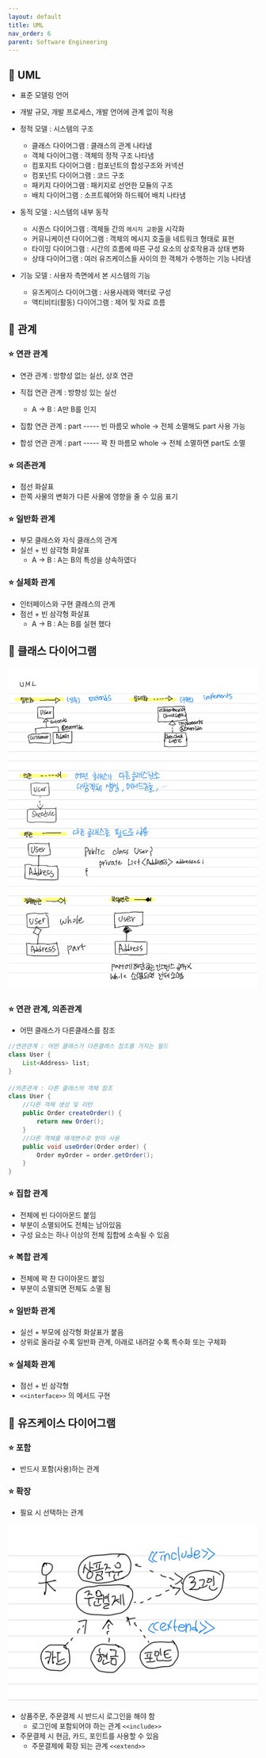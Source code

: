 ```yaml
---
layout: default
title: UML
nav_order: 6
parent: Software Engineering
---
```




## 📑 UML

- 표준 모델링 언어
- 개발 규모, 개발 프로세스, 개발 언어에 관계 없이 적용
- 정적 모델 : 시스템의 구조
  - 클래스 다이어그램 : 클래스의 관계 나타냄
  - 객체 다이어그램 : 객체의 정적 구조 나타냄
  - 컴포지트 다이어그램 : 컴포넌트의 합성구조와 커넥션
  - 컴포넌트 다이어그램 : 코드 구조 
  - 패키지 다이어그램 : 패키지로 선언한 모듈의 구조
  - 배치 다이어그램 : 소프트웨어와 하드웨어 배치 나타냄

- 동적 모델 : 시스템의 내부 동작
  - 시퀀스 다이어그램 : 객체들 간의 `메시지 교환`을 시각화
  - 커뮤니케이션 다이어그램 : 객체의 메시지 호출을 네트워크 형태로 표현
  - 타이밍 다이어그램 : 시간의 흐름에 따른 구성 요소의 상호작용과 상태 변화
  - 상태 다이어그램 : 여러 유즈케이스들 사이의 한 객체가 수행하는 기능 나타냄

- 기능 모델 : 사용자 측면에서 본 시스템의 기능
  - 유즈케이스 다이어그램 : 사용사례와 액터로 구성
  - 액티비티(활동) 다이어그램 : 제어 및 자료 흐름




## 📑 관계

### ⭐ 연관 관계

- 연관 관계 : 방향성 없는 실선, 상호 연관
- 직접 연관 관계 : 방향성 있는 실선
  - A -> B : A만 B를 인지

- 집합 연관 관계 : part ----- 빈 마름모 whole -> 전체 소멸해도 part 사용 가능
- 합성 연관 관계 : part ----- 꽉 찬 마름모 whole -> 전체 소멸하면 part도 소멸

### ⭐ 의존관계

- 점선 화살표
- 한쪽 사물의 변화가 다른 사물에 영향을 줄 수 있음 표기

### ⭐ 일반화 관계

- 부모 클래스와 자식 클래스의 관계
- 실선 + 빈 삼각형 화살표
  - A -> B : A는 B의 특성을 상속하였다


### ⭐ 실체화 관계

- 인터페이스와 구현 클래스의 관계
- 점선 + 빈 삼각형 화살표
  - A -> B : A는 B를 실현 했다




## 📑 클래스 다이어그램

![](https://github.com/beeguriri/beeguriri.github.io/blob/main/docs/img/uml.JPG?raw=true)

### ⭐ 연관 관계, 의존관계

- 어떤 클래스가 다른클래스를 참조

```java
//연관관계 : 어떤 클래스가 다른클래스 참조를 가지는 필드
class User {
	List<Address> list;
}

//의존관계 : 다른 클래스의 객체 참조
class User {
    //다른 객체 생성 및 리턴
    public Order createOrder() {
        return new Order();
    }
    //다른 객체를 매개변수로 받아 사용
    public void useOrder(Order order) {
        Order myOrder = order.getOrder();
    }
}
```

### ⭐ 집합 관계

- 전체에 빈 다이아몬드 붙임
- 부분이 소멸되어도 전체는 남아있음
- 구성 요소는 하나 이상의 전체 집합에 소속될 수 있음

### ⭐ 복합 관계

- 전체에 꽉 찬 다이아몬드 붙임
- 부분이 소멸되면 전체도 소멸 됨

### ⭐ 일반화 관계

- 실선 + 부모에 삼각형 화살표가 붙음
- 상위로 올라갈 수록 일반화 관계, 아래로 내려갈 수록 특수화 또는 구체화

### ⭐ 실체화 관계

- 점선 + 빈 삼각형
- `<<interface>>` 의 메서드 구현



## 📑 유즈케이스 다이어그램

### ⭐ 포함

- 반드시 포함(사용)하는 관계

### ⭐ 확장

- 필요 시 선택하는 관계

![](https://github.com/beeguriri/beeguriri.github.io/blob/main/docs/img/usecase.JPG?raw=true)

- 상품주문, 주문결제 시 반드시 로그인을 해야 함
  - 로그인에 포함되어야 하는 관계 `<<include>>`
- 주문결제 시 현금, 카드, 포인트를 사용할 수 있음
  - 주문결제에 확장 되는 관계 `<<extend>>`

